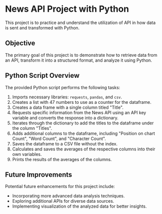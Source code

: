 # News API Project with Python

This project is to practice and understand the utilization of API in how data is sent and transformed with Python. 

## Objective

The primary goal of this project is to demonstrate how to retrieve data from an API, transform it into a structured format, and analyze it using Python.

## Python Script Overview

The provided Python script performs the following tasks:

1. Imports necessary libraries: `requests`, `pandas`, and `csv`.
2. Creates a list with 47 numbers to use as a counter for the dataframe.
3. Creates a data frame with a single column titled "Title".
4. Requests specific information from the News API using an API key variable and converts the response into a dictionary.
5. Iterates through the dictionary to add the titles to the dataframe under the column "Titles".
6. Adds additional columns to the dataframe, including "Position on chart Count", "Word Count", and "Character Count".
7. Saves the dataframe to a CSV file without the index.
8. Calculates and saves the averages of the respective columns into their own variables.
9. Prints the results of the averages of the columns.


## Future Improvements

Potential future enhancements for this project include:
- Incorporating more advanced data analysis techniques.
- Exploring additional APIs for diverse data sources.
- Implementing visualization of the analyzed data for better insights.
